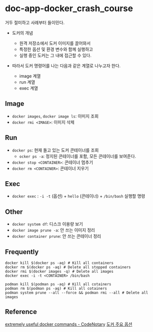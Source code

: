 # doc-app-docker_crash_course

거두 절미하고 사례부터 들이민다. 

+ 도커의 개념 
  + 원격 저장소에서 도커 이미지를 끌어와서 
  + 특정한 옵션 및 환경 변수와 함께 실행하고 
  + 실행 중인 도커는 그 내에 접근할 수 있다. 

+ 따라서 도커 명령어를 나는 다음과 같은 계열로 나누고자 한다. 
  + image 계열 
  + run 계열 
  + exec 계열 


## Image 

- `docker images`, `docker image ls`: 이미지 조회 
- `docker rmi <IMAGE>`: 이미지 삭제 

## Run 

- `docker ps`: 현재 돌고 있는 도커 콘테이너를 조회 
  - `ocker ps -a`: 정지된 콘테이너를 포함, 모든 콘테이너를 보여준다. 
- `docker stop <CONTAINER>`: 콘테이너 멈추기 
- `docker rm <CONTAINER>`: 콘테이너 지우기 

## Exec 

 - `docker exec` : `-i -t` (옵션) + `hello` (콘테이너) + `/bin/bash` 실행할 명령 

## Other 

- `docker system df`: 디스크 이용량 보기 
- `docker image prune -a`: 안 쓰는 이미지 정리 
- `docker container prune`: 안 쓰는 콘테이너 정리 

## Frequently 

```shell
docker kill $(docker ps -aq) # Kill all containers 
docker rm $(docker ps -aq) # Delete all stopped containers 
docker rmi $(docker images -q) # Delete all images 
docker exec -i -t <CONTAINER> /bin/bash
```

```
podman kill $(podman ps -aq) # Kill all cotainers 
podman rm $(podman ps -aq) # Kill all cotainers 
podman system prune --all --force && podman rmi --all # Delete all images 
```

## Reference 

[extremely useful docker commands - CodeNotary](https://www.codenotary.com/blog/extremely-useful-docker-commands/)
[도커 주요 옵션](https://khj93.tistory.com/entry/Docker-Docker-option-%EB%AA%85%EB%A0%B9%EC%96%B4-%EB%AA%A9%EB%A1%9D)
